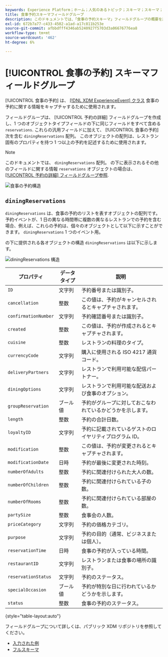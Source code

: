 ```yaml
---
keywords: Experience Platform；ホーム；人気のあるトピック；スキーマ；スキーマ；XDM;ExperienceEvent；フィールド；スキーマ；スキーマ；スキーマデザイン；フィールドグループ；フィールドグループ；予約；食事；
title: 食事予約スキーマフィールドグループ
description: このドキュメントでは、「食事の予約スキーマ」フィールドグループの概要を説明します。
exl-id: 672b7a77-c433-4502-a1ad-a17c811b253e
source-git-commit: afbbdfff4346ab5240927f5703d3a06676776ea8
workflow-type: tm+mt
source-wordcount: '462'
ht-degree: 6%

---
```


# [!UICONTROL 食事の予約] スキーマフィールドグループ

[!UICONTROL 食事の予約] は、 [[!DNL XDM ExperienceEvent] クラス](../../classes/experienceevent.md) 食事の予約に関する情報をキャプチャするために使用されます。

フィールドグループは、 [!UICONTROL 予約の詳細] フィールドグループを作成し、1 つのオブジェクトタイプフィールドの下に同じフィールドをすべて含める `reservations`. これらの汎用フィールドに加えて、 [!UICONTROL 食事の予約] 次を含む `diningReservations` 配列。 このオブジェクトの配列は、レストラン固有のプロパティを持つ 1 つ以上の予約を記述するために使用されます。

>[!NOTE]
>
>このドキュメントでは、 `diningReservations` 配列。 の下に表示されるその他のフィールドに関する情報 `reservations` オブジェクトの場合は、 [[!UICONTROL 予約の詳細] フィールドグループ参照](./reservation-details.md).

![食事の予約構造](../../images/field-groups/dining-reservation/structure.png)

## `diningReservations`

`diningReservations` は、食事の予約のリストを表すオブジェクトの配列です。 予約イベントが、1 日の異なる時間帯に複数の異なるレストランでの予約を含む場合、例えば、これらの予約は、個々のオブジェクトとして以下に示すことができます。 `diningReservations` 1 つのイベント用。

の下に提供される各オブジェクトの構造 `diningReservations` は以下に示します。

![diningReservations 構造](../../images/field-groups/dining-reservation/diningReservations.png)

| プロパティ | データタイプ | 説明 |
| --- | --- | --- |
| `ID` | 文字列 | 予約番号または識別子。 |
| `cancellation` | 整数 | この値は、予約がキャンセルされるとキャプチャされます。 |
| `confirmationNumber` | 文字列 | 予約確認番号または識別子。 |
| `created` | 整数 | この値は、予約が作成されるとキャプチャされます。 |
| `cuisine` | 整数 | レストランの料理のタイプ。 |
| `currencyCode` | 文字列 | 購入に使用される ISO 4217 通貨コード。 |
| `deliveryPartners` | 文字列 | レストランで利用可能な配信パートナー。 |
| `diningOptions` | 文字列 | レストランで利用可能な配送および食事のオプション。 |
| `groupReservation` | ブール値 | 予約がグループに対しておこなわれているかどうかを示します。 |
| `length` | 整数 | 予約の合計日数。 |
| `loyaltyID` | 文字列 | 予約に記載されているゲストのロイヤリティプログラム ID。 |
| `modification` | 整数 | この値は、予約が変更されるとキャプチャされます。 |
| `modificationDate` | 日時 | 予約が最後に変更された時刻。 |
| `numberOfAdults` | 整数 | 予約に関連付けられた大人の数。 |
| `numberOfChildren` | 整数 | 予約に関連付けられている子の数。 |
| `numberOfRooms` | 整数 | 予約に関連付けられている部屋の数。 |
| `partySize` | 整数 | 食事会の人数。 |
| `priceCategory` | 文字列 | 予約の価格カテゴリ。 |
| `purpose` | 文字列 | 予約の目的（通常、ビジネスまたは個人）。 |
| `reservationTime` | 日時 | 食事の予約が入っている時間。 |
| `restaurantID` | 文字列 | レストランまたは食事の場所の識別子。 |
| `reservationStatus` | 文字列 | 予約のステータス。 |
| `specialOccasion` | ブール値 | 予約が特別な日に行われているかどうかを示します。 |
| `status` | 整数 | 食事の予約のステータス。 |

{style=&quot;table-layout:auto&quot;}

フィールドグループについて詳しくは、パブリック XDM リポジトリを参照してください。

* [入力された例](https://github.com/adobe/xdm/blob/master/components/fieldgroups/experience-event/industry-verticals/experienceevent-dining-reservation.example.1.json)
* [フルスキーマ](https://github.com/adobe/xdm/blob/master/components/fieldgroups/experience-event/industry-verticals/experienceevent-dining-reservation.schema.json)
